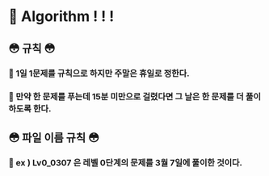 # 📌 Algorithm ! ! !

## 😳 규칙 😳

### 🌸 1일 1문제를 규칙으로 하지만 주말은 휴일로 정한다.
### 🌸 만약 한 문제를 푸는데 15분 미만으로 걸렸다면 그 날은 한 문제를 더 풀이하도록 한다.

## 😳 파일 이름 규칙 😳

### 🌸 ex ) Lv0_0307 은 레벨 0단계의 문제를 3월 7일에 풀이한 것이다.
